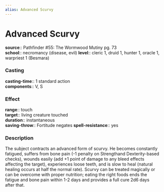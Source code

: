 ```yaml
---
alias: Advanced Scurvy
---
```


# Advanced Scurvy 

**source**:: Pathfinder \#55: The Wormwood Mutiny pg. 73  
**school**:: necromancy (disease, evil)
**level**:: cleric 1, druid 1, hunter 1, oracle 1, warpriest 1 (Besmara)

### Casting 

**casting-time**:: 1 standard action  
**components**:: V, S

### Effect 

**range**:: touch  
**target**:: living creature touched  
**duration**:: instantaneous  
**saving-throw**:: Fortitude negates
**spell-resistance**:: yes

### Description 

The subject contracts an advanced form of scurvy. He becomes constantly fatigued, suffers from bone pain (-1 penalty on Strengthand Dexterity-based checks), wounds easily (add +1 point of damage to any bleed effects affecting the target), experiences loose teeth, and is slow to heal (natural healing occurs at half the normal rate). Scurvy can be treated magically or can be overcome with proper nutrition; eating the right foods ends the fatigue and bone pain within 1-2 days and provides a full cure 2d6 days after that.
